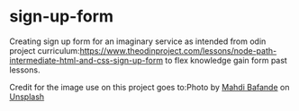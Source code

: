 # sign-up-form
Creating sign up form for an imaginary service as intended from odin project curriculum:https://www.theodinproject.com/lessons/node-path-intermediate-html-and-css-sign-up-form to flex knowledge gain form past lessons.

Credit for the image use on this project goes to:Photo by <a href="https://unsplash.com/es/@mahdibafande?utm_source=unsplash&utm_medium=referral&utm_content=creditCopyText">Mahdi Bafande</a> on <a href="https://unsplash.com/t/wallpapers?utm_source=unsplash&utm_medium=referral&utm_content=creditCopyText">Unsplash</a>
  